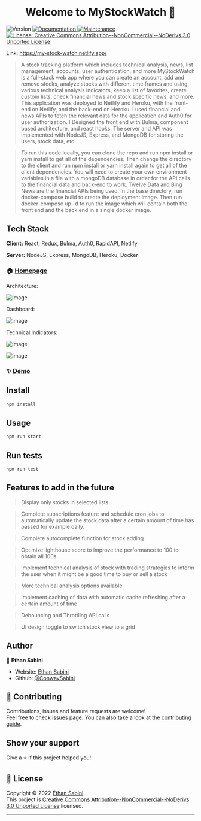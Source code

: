 <h1 align="center">Welcome to MyStockWatch 👋</h1>
<p>
  <img alt="Version" src="https://img.shields.io/badge/version-1.0.0-blue.svg?cacheSeconds=2592000" />
  <a href="https://github.com/ConwaySabini/MyStockWatch#readme" target="_blank">
    <img alt="Documentation" src="https://img.shields.io/badge/documentation-yes-brightgreen.svg" />
  </a>
  <a href="https://github.com/ConwaySabini/MyStockWatch/graphs/commit-activity" target="_blank">
    <img alt="Maintenance" src="https://img.shields.io/badge/Maintained%3F-yes-green.svg" />
  </a>
  <a href="https://github.com/ConwaySabini/MyStockWatch/blob/master/LICENSE" target="_blank">
    <img alt="License: Creative Commons Attribution--NonCommercial--NoDerivs 3.0 Unported License" src="https://img.shields.io/github/license/ConwaySabini/MyStockWatch" />
  </a>
</p>

Link: https://my-stock-watch.netlify.app/

> A stock tracking platform which includes technical analysis, news, list management, accounts, user authentication, and more
> MyStockWatch is a full-stack web app where you can create an account, add and remove stocks,
> analyze stocks with different time frames and using various technical analysis indicators,
> keep a list of favorites, create custom lists, check financial news and stock specific news, and more.
> This application was deployed to Netlify and Heroku, with the front-end on Netlify, and the back-end on Heroku.
> I used financial and news APIs to fetch the relevant data for the application and Auth0 for user authorization.
> I Designed the front end with Bulma, component based architecture, and react hooks.
> The server and API was implemented with NodeJS, Express, and MongoDB for storing the users, stock data, etc.

> To run this code locally, you can clone the repo and run npm install or yarn install to get all of the dependencies.
> Then change the directory to the client and run npm install or yarn install again to get all of the client dependencies.
> You will need to create your own environment variables in a file with a mongoDB database in order for the API calls to
> the financial data and back-end to work. Twelve Data and Bing News are the financial APIs being used.
> In the base directory, run docker-compose build to create the deployment image.
> Then run docker-compose up -d to run the image which will contain both the front end and the back end in a single docker image.

## Tech Stack

**Client:** React, Redux, Bulma, Auth0, RapidAPI, Netlify

**Server:** NodeJS, Express, MongoDB, Heroku, Docker

### 🏠 [Homepage](https://github.com/ConwaySabini/MyStockWatch#readme)

Architecture:

![image](https://user-images.githubusercontent.com/53063791/194472711-b0909676-e376-4e81-a0e8-959c3c1b3e20.png)

Dashboard:

![image](https://user-images.githubusercontent.com/53063791/194472676-66281f63-96f0-4bca-baf4-6acc528662e8.png)

Technical Indicators:

![image](https://user-images.githubusercontent.com/53063791/236649126-bccd041a-6aa1-4dfd-ad56-3b54d61a57d1.png)

![image](https://user-images.githubusercontent.com/53063791/236649131-739d4008-cf0f-4a1b-a2de-6eba5cad0cef.png)


### ✨ [Demo](https://my-stock-watch.netlify.app/)

## Install

```sh
npm install
```

## Usage

```sh
npm run start
```

## Run tests

```sh
npm run test
```

## Features to add in the future

> Display only stocks in selected lists.

> Complete subscriptions feature and schedule cron jobs to automatically update the stock data after a certain amount of time has passed for example daily.

> Complete autocomplete function for stock adding

> Optimize lighthouse score to improve the performance to 100 to obtain all 100s

> Implement technical analysis of stock with trading strategies to inform the user when it might be a good time to buy or sell a stock

> More technical analysis options available

> Implement caching of data with automatic cache refreshing after a certain amount of time

> Debouncing and Throttling API calls

> UI design toggle to switch stock view to a grid

## Author

👤 **Ethan Sabini**

- Website: [Ethan Sabini](https://conwaysabini.github.io/portfolio/)
- Github: [@ConwaySabini](https://github.com/ConwaySabini)

## 🤝 Contributing

Contributions, issues and feature requests are welcome!<br />Feel free to check [issues page](https://github.com/ConwaySabini/MyStockWatch/issues). You can also take a look at the [contributing guide](https://github.com/ConwaySabini/MyStockWatch/blob/master/CONTRIBUTING.md).

## Show your support

Give a ⭐️ if this project helped you!

## 📝 License

Copyright © 2022 [Ethan Sabini](https://github.com/ConwaySabini).<br />
This project is [Creative Commons Attribution--NonCommercial--NoDerivs 3.0 Unported License](https://github.com/ConwaySabini/MyStockWatch/blob/master/LICENSE) licensed.

---
